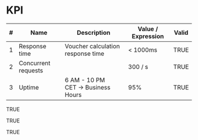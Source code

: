 # KPI

| # | Name | Description | Value / Expression | Valid |
|---|---|---|---|---|
| 1 | Response time | Voucher calculation response time | < 1000ms | TRUE |
| 2 | Concurrent requests |  | 300 / s | TRUE |
| 3 | Uptime | 6 AM - 10 PM CET → Business Hours | 95% | TRUE |

TRUE

TRUE

TRUE

